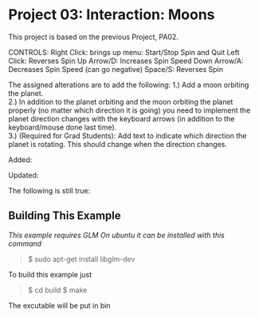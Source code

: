 Project 03: Interaction: Moons
========================================
This project is based on the previous Project, PA02.

CONTROLS:
Right Click: brings up menu: Start/Stop Spin and Quit
Left Click: Reverses Spin
Up Arrow/D: Increases Spin Speed
Down Arrow/A: Decreases Spin Speed (can go negative)
Space/S: Reverses Spin

The assigned alterations are to add the following:
1.) Add a moon orbiting the planet.    
2.) In addition to the planet orbiting and the moon orbiting the planet properly (no matter which direction it is going) you need to implement the planet direction changes with the keyboard arrows (in addition to the keyboard/mouse done last time).    
3.) (Required for Grad Students): Add text to indicate which direction the planet is rotating. This should change when the direction changes.    

Added:    

    
Updated:   

    
The following is still true:

Building This Example
---------------------

*This example requires GLM*
*On ubuntu it can be installed with this command*

>$ sudo apt-get install libglm-dev

To build this example just 

>$ cd build
>$ make

The excutable will be put in bin
